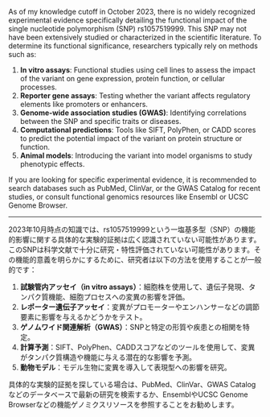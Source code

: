 As of my knowledge cutoff in October 2023, there is no widely recognized experimental evidence specifically detailing the functional impact of the single nucleotide polymorphism (SNP) rs1057519999. This SNP may not have been extensively studied or characterized in the scientific literature. To determine its functional significance, researchers typically rely on methods such as:

1. **In vitro assays**: Functional studies using cell lines to assess the impact of the variant on gene expression, protein function, or cellular processes.
2. **Reporter gene assays**: Testing whether the variant affects regulatory elements like promoters or enhancers.
3. **Genome-wide association studies (GWAS)**: Identifying correlations between the SNP and specific traits or diseases.
4. **Computational predictions**: Tools like SIFT, PolyPhen, or CADD scores to predict the potential impact of the variant on protein structure or function.
5. **Animal models**: Introducing the variant into model organisms to study phenotypic effects.

If you are looking for specific experimental evidence, it is recommended to search databases such as PubMed, ClinVar, or the GWAS Catalog for recent studies, or consult functional genomics resources like Ensembl or UCSC Genome Browser.

---

2023年10月時点の知識では、rs1057519999という一塩基多型（SNP）の機能的影響に関する具体的な実験的証拠は広く認識されていない可能性があります。このSNPは科学文献で十分に研究・特性評価されていない可能性があります。その機能的意義を明らかにするために、研究者は以下の方法を使用することが一般的です：

1. **試験管内アッセイ（in vitro assays）**：細胞株を使用して、遺伝子発現、タンパク質機能、細胞プロセスへの変異の影響を評価。
2. **レポーター遺伝子アッセイ**：変異がプロモーターやエンハンサーなどの調節要素に影響を与えるかどうかをテスト。
3. **ゲノムワイド関連解析（GWAS）**：SNPと特定の形質や疾患との相関を特定。
4. **計算予測**：SIFT、PolyPhen、CADDスコアなどのツールを使用して、変異がタンパク質構造や機能に与える潜在的な影響を予測。
5. **動物モデル**：モデル生物に変異を導入して表現型への影響を研究。

具体的な実験的証拠を探している場合は、PubMed、ClinVar、GWAS Catalogなどのデータベースで最新の研究を検索するか、EnsemblやUCSC Genome Browserなどの機能ゲノミクスリソースを参照することをお勧めします。